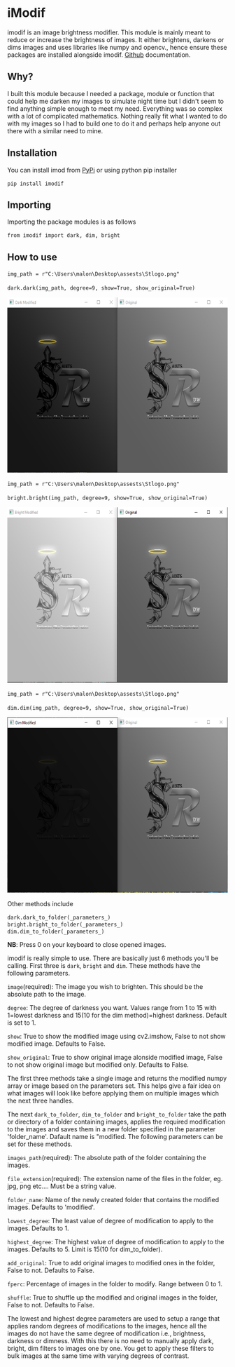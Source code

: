 # iModif

imodif is an image brightness modifier. This module is mainly meant to reduce or increase the brightness of images. It either brightens, darkens or dims images and uses libraries like numpy and opencv., hence ensure these packages are installed alongside imodif. [Github](https://github.com/jellyCodee/iModif) documentation.


## Why?
I built this module because I needed a package, module or function that could help me darken my images to simulate night time but I didn't seem to find anything simple enough to meet my need. Everything was so complex with a lot of complicated mathematics. Nothing really fit what I wanted to do with my images so I had to build one to do it and perhaps help anyone out there with a similar need to mine.


## Installation

You can install imod from [PyPi](https://pypi.org/) or using python pip installer
```
pip install imodif
```


## Importing
Importing the package modules is as follows
```
from imodif import dark, dim, bright
```


## How to use

```
img_path = r"C:\Users\malon\Desktop\assests\Stlogo.png"

dark.dark(img_path, degree=9, show=True, show_original=True)
```

<img src="/images/dark.png" width="600" height="400">


```
img_path = r"C:\Users\malon\Desktop\assests\Stlogo.png"

bright.bright(img_path, degree=9, show=True, show_original=True)
```

<img src="/images/bright.png" width="600" height="400">


```
img_path = r"C:\Users\malon\Desktop\assests\Stlogo.png"

dim.dim(img_path, degree=9, show=True, show_original=True)
```

<img src="/images/dim.png" width="600" height="400">


Other methods include 
```
dark.dark_to_folder(_parameters_)
bright.bright_to_folder(_parameters_)
dim.dim_to_folder(_parameters_)
```

**NB**: Press 0 on your keyboard to close opened images.

imodif is really simple to use. There are basically just 6 methods you'll be calling.
First three is `dark`, `bright` and `dim`. These methods have the following parameters.

`image`(required): The image you wish to brighten. This should be the absolute path to the image.

`degree`: The degree of darkness you want. Values range from 1 to 15 with 1=lowest darkness and 15(10 for the dim method)=highest darkness. Default is set to 1.

`show`: True to show the modified image using cv2.imshow, False to not show modified image. Defaults to False.

`show_original`: True to show original image alonside modified image, False to not show original image but modified only. Defaults to False.


The first three methods take a single image and returns the modified numpy array or image based on the parameters set. This helps give a fair idea on what images will look like before applying them on multiple images which the next three handles.


The next `dark_to_folder`, `dim_to_folder` and `bright_to_folder` take the path or directory of a folder containing images, applies the required modification to the images and saves them in a new folder specified in the parameter 'folder_name'. Dafault name is "modified. The following parameters can be set for these methods.

`images_path`(required): The absolute path of the folder containing the images.

`file_extension`(required): The extension name of the files in the folder, eg. jpg, png etc.... Must be a string value.

`folder_name`: Name of the newly created folder that contains the modified images. Defaults to 'modified'.

`lowest_degree`: The least value of degree of modification to apply to the images. Defaults to 1.

`highest_degree`: The highest value of degree of modification to apply to the images. Defaults to 5. Limit is 15(10 for dim_to_folder).

`add_original`: True to add original images to modified ones in the folder, False to not. Defaults to False.

`fperc`: Percentage of images in the folder to modify. Range between 0 to 1.

`shuffle`: True to shuffle up the modified and original images in the folder, False to not. Defaults to False.


The lowest and highest degree parameters are used to setup a range that applies random degrees of modifications to the images, hence all the images do not have the same degree of modification i.e., brightness, darkness or dimness. With this there is no need to manually apply dark, bright, dim filters to images one by one. You get to apply these filters to bulk images at the same time with varying degrees of contrast.